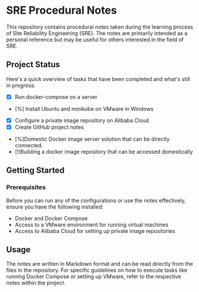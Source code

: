 
# SRE Procedural Notes

This repository contains procedural notes taken during the learning process of Site Reliability Engineering (SRE). The notes are primarily intended as a personal reference but may be useful for others interested in the field of SRE.

## Project Status

Here's a quick overview of tasks that have been completed and what's still in progress:

- [x] Run docker-compose on a server
- [%] Install Ubuntu and minikube on VMware in Windows
- [x] Configure a private image repository on Alibaba Cloud
- [x] Create GitHub project notes
- [%]Domestic Docker image server solution that can be directly connected.
- [!]Building a docker image repository that can be accessed domestically

## Getting Started

### Prerequisites

Before you can run any of the configurations or use the notes effectively, ensure you have the following installed:
- Docker and Docker Compose
- Access to a VMware environment for running virtual machines
- Access to Alibaba Cloud for setting up private image repositories

## Usage

The notes are written in Markdown format and can be read directly from the files in the repository. For specific guidelines on how to execute tasks like running Docker Compose or setting up VMware, refer to the respective notes within the project.
